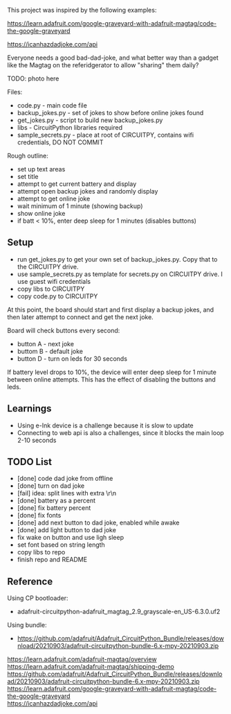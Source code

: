 
This project was inspired by the following examples:

https://learn.adafruit.com/google-graveyard-with-adafruit-magtag/code-the-google-graveyard<br>

https://icanhazdadjoke.com/api<br>

Everyone needs a good bad-dad-joke, and what better way than a gadget like the Magtag on 
the referidgerator to allow "sharing" them daily?

TODO: photo here

Files:
- code.py - main code file
- backup_jokes.py - set of jokes to show before online jokes found
- get_jokes.py - script to build new backup_jokes.py
- libs - CircuitPython libraries required
- sample_secrets.py - place at root of CIRCUITPY, contains wifi credentials, DO NOT COMMIT

Rough outline:
- set up text areas
- set title
- attempt to get current battery and display
- attempt open backup jokes and randomly display
- attempt to get online joke
- wait minimum of 1 minute (showing backup)
- show online joke
- if batt < 10%, enter deep sleep for 1 minutes (disables buttons)

## Setup

- run get_jokes.py to get your own set of backup_jokes.py.  Copy that to the CIRCUITPY drive.  
- use sample_secrets.py as template for secrets.py on CIRCUITPY drive.  I use guest wifi credentials
- copy libs to CIRCUITPY
- copy code.py to CIRCUITPY

At this point, the board should start and first display a backup jokes, and then later attempt to connect
and get  the next joke.

Board will check buttons every second:

- button A - next joke
- buttom B - default joke 
- button D - turn on leds for 30 seconds

If battery level drops to 10%, the device will enter deep sleep for 1 minute between online attempts. This has
the effect of disabling the buttons and leds.


## Learnings

- Using e-Ink device is a challenge because it is slow to update
- Connecting to web api is also a challenges, since it blocks the main loop 2-10 seconds

## TODO List

- [done] code dad joke from offline
- [done] turn on dad joke
- [fail] idea: split lines with extra \r\n
- [done] battery as a percent
- [done] fix battery percent
- [done] fix fonts
- [done] add next button to dad joke, enabled while awake
- [done] add light button to dad joke
- fix wake on button and use ligh sleep
- set font based on string length
- copy libs to repo
- finish repo and README

## Reference

Using CP bootloader:
- adafruit-circuitpython-adafruit_magtag_2.9_grayscale-en_US-6.3.0.uf2

Using bundle:
- https://github.com/adafruit/Adafruit_CircuitPython_Bundle/releases/download/20210903/adafruit-circuitpython-bundle-6.x-mpy-20210903.zip

https://learn.adafruit.com/adafruit-magtag/overview<br>
https://learn.adafruit.com/adafruit-magtag/shipping-demo<br>
https://github.com/adafruit/Adafruit_CircuitPython_Bundle/releases/download/20210903/adafruit-circuitpython-bundle-6.x-mpy-20210903.zip<br>
https://learn.adafruit.com/google-graveyard-with-adafruit-magtag/code-the-google-graveyard<br>
https://icanhazdadjoke.com/api<br>
